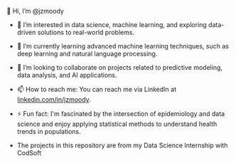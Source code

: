 👋 Hi, I’m @jzmoody
- 👀 I’m interested in data science, machine learning, and exploring data-driven solutions to real-world problems.
- 🌱 I’m currently learning advanced machine learning techniques, such as deep learning and natural language processing.
- 💞️ I’m looking to collaborate on projects related to predictive modeling, data analysis, and AI applications.
- 📫 How to reach me: You can reach me via LinkedIn at [linkedin.com/in/jzmoody](https://www.linkedin.com/in/jzmoody).
- ⚡ Fun fact: I'm fascinated by the intersection of epidemiology and data science and enjoy applying statistical methods to understand health trends in populations.

- The projects in this repository are from my Data Science Internship with CodSoft
